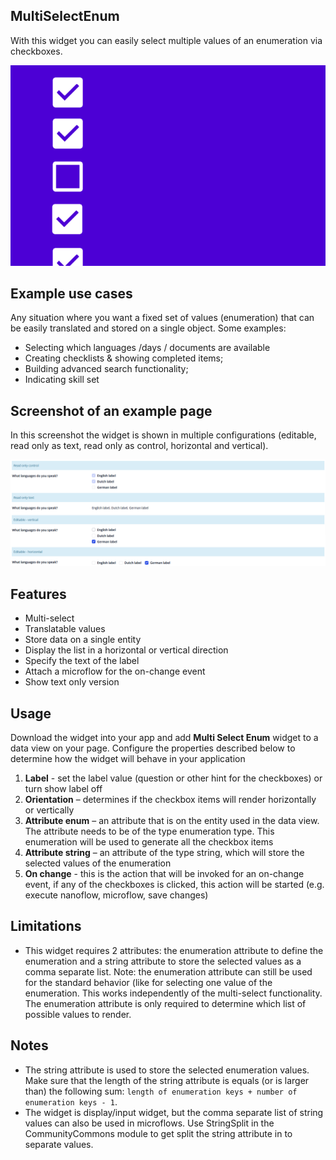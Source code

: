 ## MultiSelectEnum
With this widget you can easily select multiple values of an enumeration via checkboxes.

![appstore](/assets/multi-select-enum_appstore_001.png)

## Example use cases
Any situation where you want a fixed set of values (enumeration) that can be easily translated and stored on a single object. Some examples:
- Selecting which languages /days / documents are available
- Creating checklists & showing completed items;
- Building advanced search functionality;
- Indicating skill set

## Screenshot of an example page
In this screenshot the widget is shown in multiple configurations (editable, read only as text, read only as control, horizontal and vertical).

![preview](/assets/Screenshot_002.PNG)

## Features 
- Multi-select 
- Translatable values
- Store data on a single entity
- Display the list in a horizontal or vertical direction
- Specify the text of the label
- Attach a microflow for the on-change event
- Show text only version

## Usage
Download the widget into your app and add **Multi Select Enum** widget to a data view on your page. Configure the properties described below to determine how the widget will behave in your application

1. **Label** - set the label value (question or other hint for the checkboxes) or turn show label off
1. **Orientation** – determines if the checkbox items will render horizontally or vertically 
1. **Attribute enum** – an attribute that is on the entity used in the data view. The attribute needs to be of the type  enumeration type. This enumeration will be used to generate all the checkbox items
1. **Attribute string** – an attribute of the type string, which will store the selected values of the enumeration
1. **On change** - this is the action that will be invoked for an on-change event, if any of the checkboxes is clicked, this action will be started (e.g. execute nanoflow, microflow, save changes)

## Limitations
- This widget requires 2 attributes: the enumeration attribute to define the enumeration and a string attribute to store the selected values as a comma separate list. Note: the enumeration attribute can still be used for the standard behavior (like for selecting one value of the enumeration. This works independently of the multi-select functionality. The enumeration attribute is only required to determine which list of possible values to render.

## Notes
- The string attribute is used to store the selected enumeration values. Make sure that the length of the string attribute is equals (or is larger than) the following sum: `length of enumeration keys + number of enumeration keys - 1`. 
- The widget is display/input widget, but the comma separate list of string values can also be used in microflows. Use StringSplit in the CommunityCommons module to get split the string attribute in to separate values.